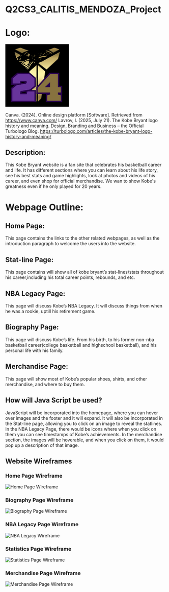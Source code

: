 # Q2CS3_CALITIS_MENDOZA_Project
# Logo: 
<img src="https://raw.githubusercontent.com/Raymond-Calitis/Q2CS3_CALITIS_MENDOZA_Project/main/images/Logo.png" width="200" alt="Logo">

Canva. (2024). Online design platform [Software]. Retrieved from https://www.canva.com/
Lavrov, I. (2025, July 21). The Kobe Bryant logo history and meaning. Design, Branding and Business – the Official Turbologo Blog. https://turbologo.com/articles/the-kobe-bryant-logo-history-and-meaning/
## Description:
This Kobe Bryant website is a fan site that celebrates his basketball career and life. It has different sections where you can learn about his life story, see his best stats and game highlights, look at photos and videos of his career, and even shop for official merchandise. We wan to show Kobe's greatness even if he only played for 20 years.

# Webpage Outline:
## Home Page: 
This page contains the links to the other related webpages, as well as the introduction paragraph to welcome the users into the website.

## Stat-line Page: 
This page contains will show all of kobe bryant’s stat-lines/stats throughout his career,including his total career points, rebounds, and etc.

## NBA Legacy Page: 
This page will discuss Kobe’s NBA Legacy. It will discuss things from when he was a rookie, uptill his retirement game.

## Biography Page: 
This page will discuss Kobe’s life. From his birth, to his former non-nba basketball career(college basketball and highschool basketball), and his personal life with his family. 

## Merchandise Page: 
This page will show most of Kobe’s popular shoes, shirts, and other merchandise, and where to buy them.

## How will Java Script be used?

JavaScript will be incorporated into the homepage, where you can hover over images and the footer and it will expand. It will also be incorporated in the Stat-line page, allowing you to click on an image to reveal the statlines. In the NBA Legacy Page, there would be icons where when you click on them you can see timestamps of Kobe’s achievements. In the merchandise section, the images will be hoverable, and when you click on them, it would pop up a description of that image.

## Website Wireframes

### Home Page Wireframe
<img src="https://raw.githubusercontent.com/Raymond-Calitis/WDProjCesiumCALITISMENDOZA/main/images/WireframePage1.png" width="400" alt="Home Page Wireframe">

### Biography Page Wireframe
<img src="https://raw.githubusercontent.com/Raymond-Calitis/WDProjCesiumCALITISMENDOZA/main/images/WireframePage2.png" width="400" alt="Biography Page Wireframe">

### NBA Legacy Page Wireframe
<img src="https://raw.githubusercontent.com/Raymond-Calitis/WDProjCesiumCALITISMENDOZA/main/images/WireframePage3.png" width="400" alt="NBA Legacy Wireframe">

### Statistics Page Wireframe
<img src="https://raw.githubusercontent.com/Raymond-Calitis/WDProjCesiumCALITISMENDOZA/main/images/WireframePage4.png" width="400" alt="Statistics Page Wireframe">

### Merchandise Page Wireframe
<img src="https://raw.githubusercontent.com/Raymond-Calitis/WDProjCesiumCALITISMENDOZA/main/images/WireframePage5.png" width="400" alt="Merchandise Page Wireframe">
